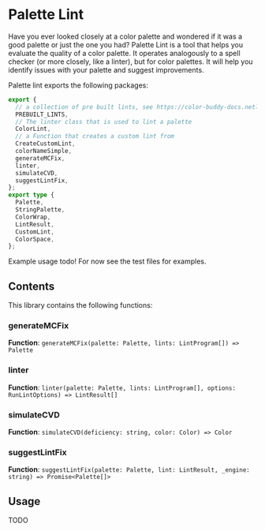 # Palette Lint

Have you ever looked closely at a color palette and wondered if it was a good palette or just the one you had? Palette Lint is a tool that helps you evaluate the quality of a color palette. It operates analogously to a spell checker (or more closely, like a linter), but for color palettes. It will help you identify issues with your palette and suggest improvements.

Palette lint exports the following packages:

```ts
export {
  // a collection of pre built lints, see https://color-buddy-docs.netlify.app/lang-examples.html for more details
  PREBUILT_LINTS,
  // The linter class that is used to lint a palette
  ColorLint,
  // a Function that creates a custom lint from
  CreateCustomLint,
  colorNameSimple,
  generateMCFix,
  linter,
  simulateCVD,
  suggestLintFix,
};
export type {
  Palette,
  StringPalette,
  ColorWrap,
  LintResult,
  CustomLint,
  ColorSpace,
};
```

Example usage todo! For now see the test files for examples.

## Contents

This library contains the following functions:

### generateMCFix
**Function**: `generateMCFix(palette: Palette, lints: LintProgram[]) => Palette`



### linter
**Function**: `linter(palette: Palette, lints: LintProgram[], options: RunLintOptions) => LintResult[]`



### simulateCVD
**Function**: `simulateCVD(deficiency: string, color: Color) => Color`



### suggestLintFix
**Function**: `suggestLintFix(palette: Palette, lint: LintResult, _engine: string) => Promise<Palette[]>`





## Usage
TODO